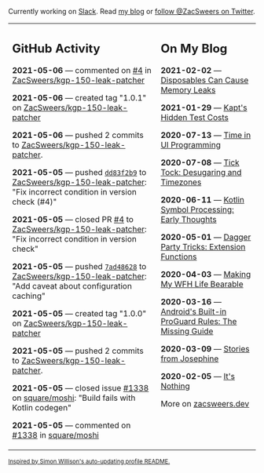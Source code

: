 Currently working on [Slack](https://slack.com/). Read [my blog](https://zacsweers.dev/) or [follow @ZacSweers on Twitter](https://twitter.com/ZacSweers).

<table><tr><td valign="top" width="60%">

## GitHub Activity
<!-- githubActivity starts -->
**2021-05-06** — commented on [#4](https://github.com/ZacSweers/kgp-150-leak-patcher/pull/4#issuecomment-833208229) in [ZacSweers/kgp-150-leak-patcher](https://api.github.com/repos/ZacSweers/kgp-150-leak-patcher)

**2021-05-06** — created tag "1.0.1" on [ZacSweers/kgp-150-leak-patcher](https://api.github.com/repos/ZacSweers/kgp-150-leak-patcher)

**2021-05-06** — pushed 2 commits to [ZacSweers/kgp-150-leak-patcher](https://api.github.com/repos/ZacSweers/kgp-150-leak-patcher).

**2021-05-05** — pushed [`dd83f2b9`](https://github.com/ZacSweers/kgp-150-leak-patcher/commit/dd83f2b9dd4d3358d28fe55741d010c3a5011faf) to [ZacSweers/kgp-150-leak-patcher](https://api.github.com/repos/ZacSweers/kgp-150-leak-patcher): "Fix incorrect condition in version check (#4)"

**2021-05-05** — closed PR [#4](https://api.github.com/repos/ZacSweers/kgp-150-leak-patcher/pulls/4) to [ZacSweers/kgp-150-leak-patcher](https://api.github.com/repos/ZacSweers/kgp-150-leak-patcher): "Fix incorrect condition in version check"

**2021-05-05** — pushed [`7ad48628`](https://github.com/ZacSweers/kgp-150-leak-patcher/commit/7ad4862822df27a1408fa51f2a5c149b7839c52a) to [ZacSweers/kgp-150-leak-patcher](https://api.github.com/repos/ZacSweers/kgp-150-leak-patcher): "Add caveat about configuration caching"

**2021-05-05** — created tag "1.0.0" on [ZacSweers/kgp-150-leak-patcher](https://api.github.com/repos/ZacSweers/kgp-150-leak-patcher)

**2021-05-05** — pushed 2 commits to [ZacSweers/kgp-150-leak-patcher](https://api.github.com/repos/ZacSweers/kgp-150-leak-patcher).

**2021-05-05** — closed issue [#1338](https://api.github.com/repos/square/moshi/issues/1338) on [square/moshi](https://api.github.com/repos/square/moshi): "Build fails with Kotlin codegen"

**2021-05-05** — commented on [#1338](https://github.com/square/moshi/issues/1338#issuecomment-833163417) in [square/moshi](https://api.github.com/repos/square/moshi)
<!-- githubActivity ends -->
</td><td valign="top" width="40%">

## On My Blog
<!-- blog starts -->
**2021-02-02** — [Disposables Can Cause Memory Leaks](https://www.zacsweers.dev/disposables-can-cause-memory-leaks/)

**2021-01-29** — [Kapt's Hidden Test Costs](https://www.zacsweers.dev/kapts-hidden-test-costs/)

**2020-07-13** — [Time in UI Programming](https://www.zacsweers.dev/time-in-ui/)

**2020-07-08** — [Tick Tock: Desugaring and Timezones](https://www.zacsweers.dev/ticktock-desugaring-timezones/)

**2020-06-11** — [Kotlin Symbol Processing: Early Thoughts](https://www.zacsweers.dev/kotlin-symbol-processor-early-thoughts/)

**2020-05-01** — [Dagger Party Tricks: Extension Functions](https://www.zacsweers.dev/dagger-party-tricks-extension-functions/)

**2020-04-03** — [Making My WFH Life Bearable](https://www.zacsweers.dev/making-wfh-life-bearable/)

**2020-03-16** — [Android's Built-in ProGuard Rules: The Missing Guide](https://www.zacsweers.dev/android-proguard-rules/)

**2020-03-09** — [Stories from Josephine](https://www.zacsweers.dev/stories-from-josephine/)

**2020-02-05** — [It's Nothing](https://www.zacsweers.dev/its-nothing/)
<!-- blog ends -->
More on [zacsweers.dev](https://zacsweers.dev/)
</td></tr></table>

<sub><a href="https://simonwillison.net/2020/Jul/10/self-updating-profile-readme/">Inspired by Simon Willison's auto-updating profile README.</a></sub>